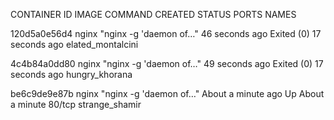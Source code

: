 CONTAINER ID        IMAGE               COMMAND                  CREATED              STATUS                      PORTS               NAMES

120d5a0e56d4        nginx               "nginx -g 'daemon of…"   46 seconds ago       Exited (0) 17 seconds ago                       elated_montalcini

4c4b84a0dd80        nginx               "nginx -g 'daemon of…"   49 seconds ago       Exited (0) 17 seconds ago                       hungry_khorana

be6c9de9e87b        nginx               "nginx -g 'daemon of…"   About a minute ago   Up About a minute           80/tcp              strange_shamir
